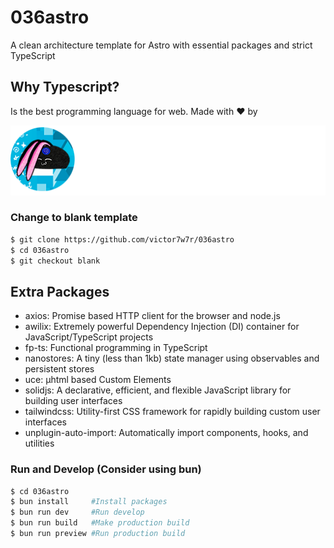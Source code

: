 # 036astro

A clean architecture template for Astro with essential packages and strict TypeScript

## Why Typescript?

Is the best programming language for web. Made with ❤️ by

![Alt text](/public/img/brandwhite.png?raw=true 'Title')

### Change to blank template

```bash
$ git clone https://github.com/victor7w7r/036astro
$ cd 036astro
$ git checkout blank
```

## Extra Packages

- axios: Promise based HTTP client for the browser and node.js
- awilix: Extremely powerful Dependency Injection (DI) container for JavaScript/TypeScript projects
- fp-ts: Functional programming in TypeScript
- nanostores: A tiny (less than 1kb) state manager using observables and persistent stores
- uce: µhtml based Custom Elements
- solidjs: A declarative, efficient, and flexible JavaScript library for building user interfaces
- tailwindcss: Utility-first CSS framework for rapidly building custom user interfaces
- unplugin-auto-import: Automatically import components, hooks, and utilities

### Run and Develop (Consider using bun)

```bash
$ cd 036astro
$ bun install     #Install packages
$ bun run dev     #Run develop
$ bun run build   #Make production build
$ bun run preview #Run production build
```
